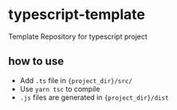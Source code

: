 # typescript-template

Template Repository for typescript project

## how to use

- Add `.ts` file in `{project_dir}/src/`
- Use `yarn tsc` to compile
- `.js` files are generated in `{project_dir}/dist`
